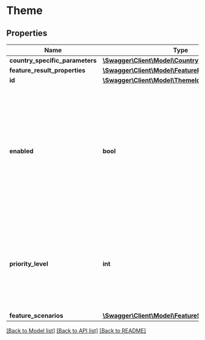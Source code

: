 # Theme

## Properties
Name | Type | Description | Notes
------------ | ------------- | ------------- | -------------
**country_specific_parameters** | [**\Swagger\Client\Model\CountrySpecificParameter[]**](CountrySpecificParameter.md) |  | [optional] 
**feature_result_properties** | [**\Swagger\Client\Model\FeatureResultProperty[]**](FeatureResultProperty.md) |  | [optional] 
**id** | [**\Swagger\Client\Model\ThemeId**](ThemeId.md) |  | 
**enabled** | **bool** | Enables or disables the theme. Every subsequent country, rule, property and action type that is relative to this theme will be considered enabled or disabled for this theme. | [optional] 
**priority_level** | **int** | The priority level \\[0-255\\]. 100 is the default priority level, a 101 value defines a higher priority than 100. | [optional] 
**feature_scenarios** | [**\Swagger\Client\Model\FeatureScenario[]**](FeatureScenario.md) |  | [optional] 

[[Back to Model list]](../../README.md#documentation-for-models) [[Back to API list]](../../README.md#documentation-for-api-endpoints) [[Back to README]](../../README.md)

